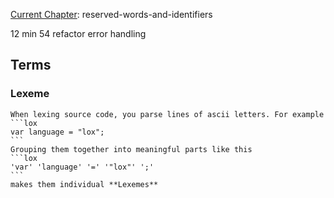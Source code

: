
[Current Chapter](https://craftinginterpreters.com/scanning.html#reserved-words-and-identifiers): reserved-words-and-identifiers

12 min 54
refactor error handling


## Terms
### Lexeme
    When lexing source code, you parse lines of ascii letters. For example
    ```lox
    var language = "lox";
    ```
    Grouping them together into meaningful parts like this
    ```lox
    'var' 'language' '=' '"lox"' ';'
    ```
    makes them individual **Lexemes**
    

